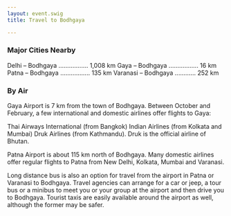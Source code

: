 ```yaml
---
layout: event.swig
title: Travel to Bodhgaya

---
```


### Major Cities Nearby 

Delhi – Bodhgaya ................. 1,008 km
Gaya – Bodhgaya ................. 16 km
Patna – Bodhgaya ................. 135 km
Varanasi – Bodhgaya ............ 252 km

### By Air

Gaya Airport is 7 km from the town of Bodhgaya. Between October and February, a few international and domestic airlines offer flights to Gaya:

Thai Airways International (from Bangkok)
Indian Airlines (from Kolkata and Mumbai)
Druk Airlines (from Kathmandu). Druk is the official airline of Bhutan.

Patna Airport is about 115 km north of Bodhgaya. Many domestic airlines offer regular flights to Patna from New Delhi, Kolkata, Mumbai and Varanasi.

Long distance bus is also an option for travel from the airport in Patna or Varanasi to Bodhgaya. Travel agencies can arrange for a car or jeep, a tour bus or a minibus to meet you or your group at the airport and then drive you to Bodhgaya. Tourist taxis are easily available around the airport as well, although the former may be safer.

